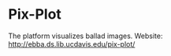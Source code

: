 # Pix-Plot
The platform visualizes ballad images.
Website:
http://ebba.ds.lib.ucdavis.edu/pix-plot/
